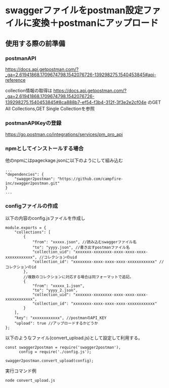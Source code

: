# swaggerファイルをpostman設定ファイルに変換＋postmanにアップロード

## 使用する際の前準備

### postmanAPI
https://docs.api.getpostman.com/?_ga=2.61941868.1709674798.1542076726-139298275.1540453845#api-reference

collection情報の取得は
https://docs.api.getpostman.com/?_ga=2.61941868.1709674798.1542076726-139298275.1540453845#8ca888b7-ef54-f3b4-312f-3f3e2e2cf04e
のGET All Collections,GET Single Collectionを参照

### postmanAPIKeyの登録
https://go.postman.co/integrations/services/pm_pro_api


### npmとしてインストールする場合

他のnpmにはpageckage.jsonに以下のようにして組み込む
```
...
"dependencies": {
    "swagger2postman": "https://github.com/campfire-inc/swagger2postman.git"
}
...
```


### configファイルの作成
以下の内容のconfig.jsファイルを作成し
```
module.exports = {
    "collections": [
        {
            "from": "xxxxx.json", //読み込むswaggerファイル名
            "to": "yyyy.json", //書き出すpostmanファイル名
            "collection_uid": "xxxxxxx-xxxxxxxx-xxxx-xxxx-xxxx-xxxxxxxxxxxx", //コレクションのuid
            "collection_id": "xxxxxxxx-xxxx-xxxx-xxxx-xxxxxxxxxxxx" //コレクションのid
        },
        //複数のコレクションに対応する場合は同フォーマットで追記。
        {
            "from": "xxxxx_1.json",
            "to": "yyyy_2.json",
            "collection_uid": "xxxxxxx-xxxxxxxx-xxxx-xxxx-xxxx-xxxxxxxxxxxx",
            "collection_id": "xxxxxxxx-xxxx-xxxx-xxxx-xxxxxxxxxxxx"
        }
    ],
    "key": "xxxxxxxxxxxx", //postmanのAPI_KEY
    "upload": true //アップロードするかどうか
};

```
以下のようなファイル(convert_upload.js)として設定して利用する。
```
const swagger2postman = require('swagger2postman'),
      config = require('./config.js');

swagger2postman.convert_upload(config);
```

実行コマンド例

```
node convert_upload.js
```
